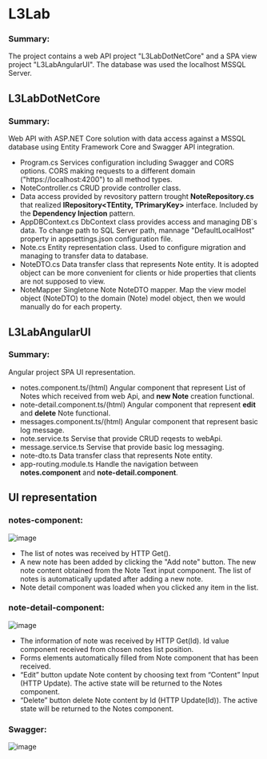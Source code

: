 # L3Lab
### Summary:
  The project contains a web API project "L3LabDotNetCore" and a SPA view project "L3LabAngularUI". The database was used the localhost MSSQL Server.
## L3LabDotNetCore
### Summary:
  Web API with ASP.NET Core solution with data access against a MSSQL database using Entity Framework Core and Swagger API integration.
- Program.cs  Services configuration including Swagger and CORS options. CORS making requests to a different domain ("https://localhost:4200") to all method types.
- NoteController.cs CRUD provide controller class.
- Data access provided by revository pattern trought **NoteRepository.cs** that realized **IRepository<TEntity, TPrimaryKey>** interface. Included by the **Dependency Injection** pattern.
- AppDBContext.cs DbContext class provides access and managing DB`s data. To change path to SQL Server path, mannage "DefaultLocalHost" property in appsettings.json configuration file.
- Note.cs Entity representation class. Used to configure migration and managing to transfer data to database.
- NoteDTO.cs Data transfer class that represents Note entity. It is adopted object can be more convenient for clients or hide properties that clients are not supposed to view.
- NoteMapper Singletone Note NoteDTO mapper. Map the view model object (NoteDTO) to the domain (Note) model object, then we would manually do for each property.
## L3LabAngularUI
### Summary:
  Angular project SPA UI representation.
- notes.component.ts/(html) Angular component that represent List of Notes which received from web Api, and **new Note** creation functional.
- note-detail.component.ts/(html) Angular component that represent **edit** and **delete** Note functional.
- messages.component.ts/(html) Angular component that represent basic log message.
- note.service.ts Servise that provide CRUD reqests to webApi.
- message.service.ts Servise that provide basic log messaging.
- note-dto.ts Data transfer class that represents Note entity.
- app-routing.module.ts Handle the navigation between **notes.component** and **note-detail.component**.
## UI representation
### notes-component:
![image](https://user-images.githubusercontent.com/61427706/171133068-3e723eed-85af-4905-9ed6-e3bdb9b50b13.png)
 - The list of notes was received by HTTP Get().
 - A new note has been added by clicking the "Add note" button. The new note content obtained from the Note Text input component. The list of notes is automatically updated after adding a new note.
 - Note detail component was loaded when you clicked any item in the list.
### note-detail-component:
![image](https://user-images.githubusercontent.com/61427706/171133225-d06d4568-9c05-46b1-8f8f-6710e3ca524d.png)
 - The information of note was received by HTTP Get(Id). Id value component received from chosen notes list position.
 - Forms elements automatically filled from Note component that has been received.
 - “Edit” button update Note content by choosing text from “Content” Input (HTTP Update). The active state will be returned to the Notes component.
 - “Delete” button delete Note content by Id (HTTP Update(Id)). The active state will be returned to the Notes component.
### Swagger:
 ![image](https://user-images.githubusercontent.com/61427706/171130753-307b2754-29f2-439e-a34c-1d5d7c5e4425.png)
